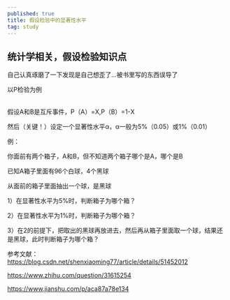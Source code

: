 ```yaml
---
published: true
title: 假设检验中的显著性水平
tag: study
---
```

## 统计学相关，假设检验知识点
   自己认真琢磨了一下发现是自己想歪了...被书里写的东西误导了

   以P检验为例

   <br>假设A和B是互斥事件，P（A）=X,P（B）=1-X

   然后（关键！）设定一个显著性水平α，α一般为5%（0.05）或1%（0.01）

   例：

   你面前有两个箱子，A和B，但不知道两个箱子哪个是A，哪个是B

   已知A箱子里面有96个白球，4个黑球

   从面前的箱子里面抽出一个球，是黑球

   1）在显著性水平为5%时，判断箱子为哪个箱？

   2）在显著性水平为1%时，判断箱子为哪个箱？

   3）在2的前提下，把取出的黑球再放进去，然后再从箱子里面取一个球，结果还是黑球，此时判断箱子为哪个箱？

参考文献：   
https://blog.csdn.net/shenxiaoming77/article/details/51452012

https://www.zhihu.com/question/31615254

https://www.jianshu.com/p/aca87a78e134
